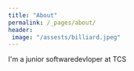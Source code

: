 ```yaml
---
title: "About"
permalink: /_pages/about/
header:
 image: "/assests/billiard.jpeg"
---
```


I'm a junior softwaredevloper at TCS